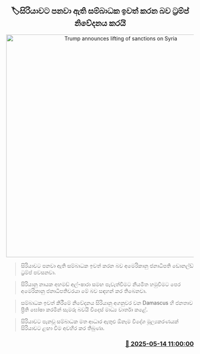 <p align='center'><b><h2 align='center' title='Trump announces lifting of sanctions on Syria'>🏷සිරියාවට පනවා ඇති සම්බාධක ඉවත් කරන බව ට්‍රම්ප් නිවේදනය කරයි</h2></b></p>
<p align='center'><img src='https://helakuru.sgp1.cdn.digitaloceanspaces.com/esana/images/lib/siriya-us.jpg' width='600' alt='Trump announces lifting of sanctions on Syria'></p>

> සිරියාවට පනවා ඇති සම්බාධක ඉවත් කරන බව අමෙරිකානු ජනාධිපති ඩොනල්ඩ් ට්‍රම්ප් පවසනවා.

> සිරියානු නායක අහමඩ් අල්-ෂාරා සමඟ පැවැත්වීමට නියමිත හමුවීමට පෙර අමෙරිකානු ජනාධිපතිවරයා මේ බව සඳහන් කර තිබෙනවා.

> සම්බාධක ඉවත් කිරීමේ නිවේදනය සිරියානු අගනුවර වන Damascus හි ජනතාව ප්‍රීති ඝෝෂා කරමින් සැමරූ බවයි විදෙස් මාධ්‍ය වාර්තා ‍කළේ.

> සිරියාවට පැනවූ සම්බාධක මත ආධාර ඇතුළු ඕනෑම විදේශ මූල්‍යකරණයක් සිරියාවට ළඟා වීම අවහිර කර තිබුණා.



<h3 align='right'><a href='https://www.helakuru.lk/esana/p/110062/'>📅 2025-05-14 11:00:00</a></h3>
